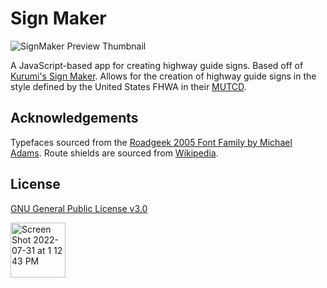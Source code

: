 # Sign Maker

![SignMaker Preview Thumbnail](https://repository-images.githubusercontent.com/203719668/9e0b3000-6151-11ea-8adb-d5824ff3f5e3)

A JavaScript-based app for creating highway guide signs. Based off of [Kurumi's Sign Maker](http://www.kurumi.com/roads/signmaker). Allows for the creation of highway guide signs in the style defined by the United States FHWA in their [MUTCD](https://mutcd.fhwa.dot.gov/kno_2009r1r2.htm).

## Acknowledgements

Typefaces sourced from the [Roadgeek 2005 Font Family by Michael Adams](https://n1en.org/roadgeek-fonts/).
Route shields are sourced from [Wikipedia](https://en.wikipedia.org/wiki/Numbered_highways_in_the_United_States).

## License

[GNU General Public License v3.0](https://www.gnu.org/licenses/gpl-3.0.txt)

<img width="88" alt="Screen Shot 2022-07-31 at 1 12 43 PM" src="https://user-images.githubusercontent.com/110296427/182043583-8cfea233-e81d-4ba0-bad1-52767d8864da.png">
